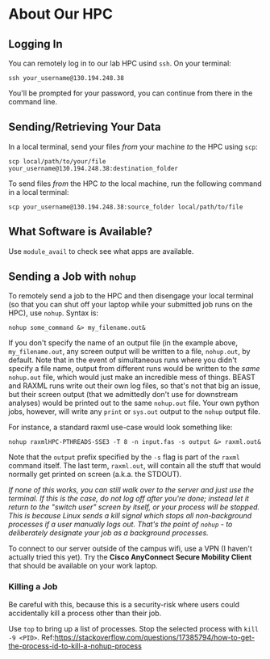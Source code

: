 # About Our HPC

## Logging In
You can remotely log in to our lab HPC usind `ssh`. On your terminal:

```
ssh your_username@130.194.248.38
```

You'll be prompted for your password, you can continue from there in the command line. 

## Sending/Retrieving Your Data
In a local terminal, send your files *from* your machine *to* the HPC using `scp`:

```
scp local/path/to/your/file your_username@130.194.248.38:destination_folder
```

To send files *from* the HPC *to* the local machine, run the following command in a local terminal:

```
scp your_username@130.194.248.38:source_folder local/path/to/file
```

## What Software is Available?

Use `module_avail` to check see what apps are available.

## Sending a Job with `nohup`

To remotely send a job to the HPC and then disengage your local terminal (so that you can shut off your laptop while your submitted job runs on the HPC), use `nohup`. Syntax is:

```
nohup some_command &> my_filename.out&
```

If you don't specify the name of an output file (in the example above, `my_filename.out`, any screen output will be written to a file, `nohup.out`, by default. Note that in the event of simultaneous runs where you didn't specify a file name, output from different runs would be written to the *same* `nohup.out` file, which would just make an incredible mess of things. BEAST and RAXML runs write out their own log files, so that's not that big an issue, but their screen output (that we admittedly don't use for downstream analyses) would be printed out to the same `nohup.out` file. Your own python jobs, however, will write any `print` or `sys.out` output to the `nohup` output file. 

For instance, a standard raxml use-case would look something like:

```
nohup raxmlHPC-PTHREADS-SSE3 -T 8 -n input.fas -s output &> raxml.out&
```

Note that the `output` prefix specified by the `-s` flag is part of the `raxml` command itself. The last term, `raxml.out`, will contain all the stuff that would normally get printed on screen (a.k.a. the STDOUT).

*If none of this works, you can still walk over to the server and just use the terminal. If this is the case, do not log off after you're done; instead let it return to the "switch user" screen by itself, or your process will be stopped. This is because Linux sends a kill signal which stops all non-background processes if a user manually logs out. That's the point of `nohup` - to deliberately designate your job as a background processes.*

To connect to our server outside of the campus wifi, use a VPN (I haven't actually tried this yet). Try the **Cisco AnyConnect Secure Mobility Client** that should be available on your work laptop. 

### Killing a Job
Be careful with this, because this is a security-risk where users could accidentally kill a process other than their job. 

Use `top` to bring up a list of processes. Stop the selected process with `kill -9 <PID>`.
Ref:https://stackoverflow.com/questions/17385794/how-to-get-the-process-id-to-kill-a-nohup-process
 
